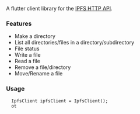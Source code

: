 <!-- 
This README describes the package. If you publish this package to pub.dev,
this README's contents appear on the landing page for your package.

For information about how to write a good package README, see the guide for
[writing package pages](https://dart.dev/guides/libraries/writing-package-pages). 

For general information about developing packages, see the Dart guide for
[creating packages](https://dart.dev/guides/libraries/create-library-packages)
and the Flutter guide for
[developing packages and plugins](https://flutter.dev/developing-packages). 
-->

A flutter client library for the [IPFS HTTP API](https://docs.ipfs.io/reference/http/api/).

### Features

* Make a directory
* List all directories/files in a directory/subdirectory
* File status
* Write a file
* Read a file
* Remove a file/directory
* Move/Rename a file

### Usage
```
  IpfsClient ipfsClient = IpfsClient();
  ot
```
